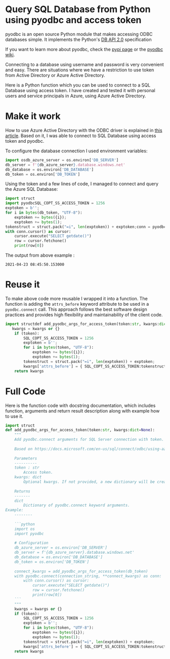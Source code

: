 # Query SQL Database from Python using pyodbc and access token

pyodbc is an open source Python module that makes accessing ODBC databases simple. It implements the Python's [DB API 2.0](https://www.python.org/dev/peps/pep-0249) specification

If you want to learn more about pyodbc, check the [pypi page](https://pypi.org/project/pyodbc/) or the [pyodbc wiki](https://github.com/mkleehammer/pyodbc/wiki).

Connecting to a database using username and password is very convenient and easy. There are situations where we have a restriction to use token from Active Directory or Azure Active Directory.

Here is a Python function which you can be used to connect to a SQL Database using access token. I have created and tested it with personal users and service principals in Azure, using Azure Active Directory.

# Make it work

How to use Azure Active Directory with the ODBC driver is explained in [this article](https://docs.microsoft.com/en-us/sql/connect/odbc/using-azure-active-directory?view=sql-server-ver15). Based on it, I was able to connect to SQL Database using access token and pyodbc.

To configure the database connection I used environment variables:

```python
import osdb_azure_server = os.environ['DB_SERVER']
db_server = f'{db_azure_server}.database.windows.net'
db_database = os.environ['DB_DATABASE']
db_token = os.environ['DB_TOKEN']
```

Using the token and a few lines of code, I managed to connect and query the Azure SQL Database:

```python
import struct
import pyodbcSQL_COPT_SS_ACCESS_TOKEN = 1256
exptoken = b'';
for i in bytes(db_token, "UTF-8"):
    exptoken += bytes({i});
    exptoken += bytes(1);
tokenstruct = struct.pack("=i", len(exptoken)) + exptoken;conn = pyodbc.connect(connection_string, attrs_before = { SQL_COPT_SS_ACCESS_TOKEN:tokenstruct })
with conn.cursor() as cursor:
    cursor.execute("SELECT getdate()")
    row = cursor.fetchone()
    print(row[0])
```

The output from above example :

```
2021-04-23 08:45:50.153000
```

# Reuse it

To make above code more reusable I wrapped it into a function. The function is adding the `attrs_before` keyword attribute to be used in a `pyodbc.connect` call. This approach follows the best software design practices and provides high flexibility and maintainability of the client code.

```python
import structdef add_pyodbc_args_for_access_token(token:str, kwargs:dict=None):
   kwargs = kwargs or {}
    if (token):
        SQL_COPT_SS_ACCESS_TOKEN = 1256
        exptoken = b'';
        for i in bytes(token, "UTF-8"):
            exptoken += bytes({i});
            exptoken += bytes(1);
        tokenstruct = struct.pack("=i", len(exptoken)) + exptoken;
        kwargs['attrs_before'] = { SQL_COPT_SS_ACCESS_TOKEN:tokenstruct }
    return kwargs
```

# Full Code

Here is the function code with docstring documentation, which includes function, arguments and return result description along with example how to use it.

```python
import struct
def add_pyodbc_args_for_access_token(token:str, kwargs:dict=None):
    """
    Add pyodbc.connect arguments for SQL Server connection with token.
    
    Based on https://docs.microsoft.com/en-us/sql/connect/odbc/using-azure-active-directory?view=sql-server-ver15
    
    Parameters
    ----------
    token : str
        Access token.
    kwargs: dict
        Optional kwargs. If not provided, a new dictionary will be created.
        
    Returns
    -------
    dict
        Dictionary of pyodbc.connect keyword arguments.
Example:
    --------
    
    ```python
    import os
    import pyodbc
    
    # Configuration
    db_azure_server = os.environ['DB_SERVER']
    db_server = f'{db_azure_server}.database.windows.net'
    db_database = os.environ['DB_DATABASE']
    db_token = os.environ['DB_TOKEN']
    
    connect_kwargs = add_pyodbc_args_for_access_token(db_token)
    with pyodbc.connect(connection_string, **connect_kwargs) as conn:
        with conn.cursor() as cursor:
            cursor.execute("SELECT getdate()")
            row = cursor.fetchone()
            print(row[0])    
    ```
    """
    kwargs = kwargs or {}
    if (token):
        SQL_COPT_SS_ACCESS_TOKEN = 1256
        exptoken = b'';
        for i in bytes(token, "UTF-8"):
            exptoken += bytes({i});
            exptoken += bytes(1);
        tokenstruct = struct.pack("=i", len(exptoken)) + exptoken;
        kwargs['attrs_before'] = { SQL_COPT_SS_ACCESS_TOKEN:tokenstruct}
    return kwargs
```


